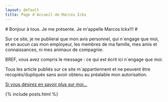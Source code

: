 ```yaml
---
layout: default
title: Page d´Accueil de Marcos Ickx
---
```


<div class="blurb">
# Bonjour à tous. Je me présente. Je m'appelle Marcos Ickx!!! #
	
Sur ce site, je ne publierai que mon avis personnel, qui n´engage que moi, 
et en aucun cas 
mon employeur, 
les membres de ma famille,
mes amis et connaissances,
ni mes animaux de compagnie.
	
BREF, vous avez compris le message : ce qui est écrit ici n´engage que moi.
        

Tous les article publiés sur ce site m´appartiennent et ne peuvent être recopiés/dupliqués
sans avoir obtenu au préalable mon autorisation.

        
<a href="/a-propos">Si vous désirez en savoir plus sur moi...</a></p>
</div><!-- /.blurb -->

{% include posts.html %}
